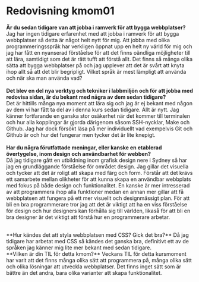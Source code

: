 ---
---
Redovisning kmom01
=========================

**Är du sedan tidigare van att jobba i ramverk för att bygga webbplatser?**  
Jag har ingen tidigare erfarenhet med att jobba i ramverk för att bygga webbplatser så detta är något helt nytt för mig. Att jobba med olika programmeringsspråk har verkligen öppnat upp en helt ny värld för mig och jag har fått en nyanserad förståelse för att det finns oändliga möjligheter till att lära, samtidigt som det är rätt tufft att förstå allt. Det finns så många olika sätta att bygga webbplatser på och jag upplever att det är svårt att knyta ihop allt så att det blir begripligt. Vilket språk är mest lämpligt att använda och när ska man använda vad?  
<br>
**Det blev en del nya verktyg och tekniker i labbmiljön och för att jobba med redovisa sidan, är du bekant med några av dem sedan tidigare?**  
Det är hittills många nya moment att lära sig och jag är ej bekant med någon av dem vi har fått ta del av i denna kurs sedan tidigare. Allt är nytt. Jag känner fortfarande en ganska stor osäkerhet när det kommer till terminalen och hur alla kopplingar är gjorda därigenom såsom SSH-nycklar, Make och Github. Jag har dock försökt läsa på mer individuellt vad exempelvis Git och Github är och hur det fungerar men tycker det är lite knepigt.  
<br>
**Har du några förutfattade meningar, eller kanske en etablerad övertygelse, inom design och användbarhet för webben?**  
Då jag tidigare gått en utbildning inom grafisk design nere i Sydney så har jag en grundläggande förståelse för området design. Jag gillar det visuella och tycker att det är roligt att skapa med färg och form. Förstår att det krävs ett samarbete mellan olikheter för att kunna skapa en användbar webbplats med fokus på både design och funktionalitet. En kanske är mer intresserad av att programmera ihop alla funktioner medan en annan mer gillar att få webbplatsen att fungera på ett mer visuellt och designmässigt plan. För att bli en bra programmerare tror jag att det är viktigt att ha en viss förståelse för design och hur designers kan förhålla sig till världen, likaså för att bli en bra designer är det viktigt att förstå hur en programmerare arbetar.  

<br>
**Hur kändes det att styla webbplatsen med CSS? Gick det bra?**  
Då jag tidigare har arbetat med CSS så kändes det ganska bra, definitivt ett av de språken jag känner mig lite mer bekant med sedan tidigare.  
<br>
**Vilken är din TIL för detta kmom?**  
Veckans TIL för detta kursmoment har varit att det finns många olika sätt att programmera på, många olika sätt och olika lösningar att utveckla webbplatser. Det finns inget sätt som är bättre än det andra, bara olika varianter att skapa funktionalitet. 
